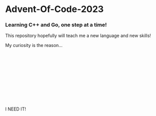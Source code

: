 # Advent-Of-Code-2023

### Learning C++ and Go, one step at a time!

This repository hopefully will teach me a new language and new skills!

My curiosity is the reason...
\
\
\
\
\
\
\
\
\
\
\
\
I NEED IT!
